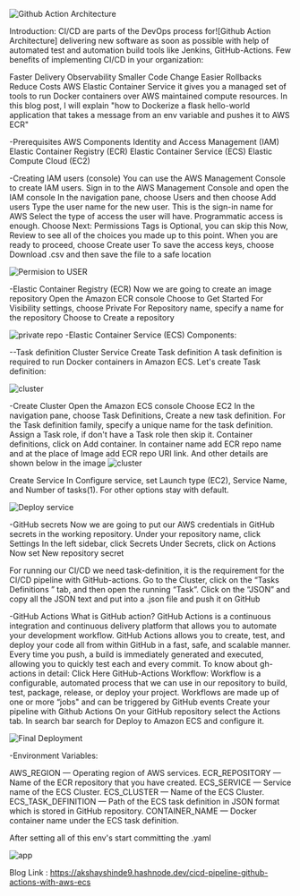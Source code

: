 


![Github Action Architecture](https://github.com/user-attachments/assets/633bc406-2dda-4f0d-a4ca-54a34b778183)

Introduction:
CI/CD are parts of the DevOps process for![Github Action Architecture]
 delivering new software as soon as possible with help of automated test and automation build tools like Jenkins, GitHub-Actions.
Few benefits of implementing CI/CD in your organization:

Faster Delivery
Observability
Smaller Code Change
Easier Rollbacks
Reduce Costs
AWS Elastic Container Service it gives you a managed set of tools to run Docker containers over AWS maintained compute resources.
In this blog post, I will explain "how to Dockerize a flask hello-world application that takes a message from an env variable and pushes it to AWS ECR"

-Prerequisites
AWS Components
Identity and Access Management (IAM)
Elastic Container Registry (ECR)
Elastic Container Service (ECS)
Elastic Compute Cloud (EC2)

-Creating IAM users (console)
You can use the AWS Management Console to create IAM users.
Sign in to the AWS Management Console and open the IAM console
In the navigation pane, choose Users and then choose Add users
Type the user name for the new user. This is the sign-in name for AWS
Select the type of access the user will have. Programmatic access is enough.
Choose Next: Permissions
Tags is Optional, you can skip this
Now, Review to see all of the choices you made up to this point. When you are ready to proceed, choose Create user
To save the access keys, choose Download .csv and then save the file to a safe location

![Permision to USER](https://github.com/user-attachments/assets/0c8664a0-d4ad-4280-83f5-2633f2144c84)



-Elastic Container Registry (ECR)
Now we are going to create an image repository
Open the Amazon ECR console
Choose to Get Started
For Visibility settings, choose Private
For Repository name, specify a name for the repository
Choose to Create a repository

![private repo](https://github.com/user-attachments/assets/668b1467-a2e1-4aef-a00c-573734cc76a1)
-Elastic Container Service (ECS)
Components:

--Task definition
Cluster
Service
Create Task definition
A task definition is required to run Docker containers in Amazon ECS.
Let's create Task definition:

![cluster](https://github.com/user-attachments/assets/4a76f7df-2acc-4a72-8f1c-2570b014c003)


-Create Cluster
Open the Amazon ECS console
Choose EC2
In the navigation pane, choose Task Definitions, Create a new task definition.
For the Task definition family, specify a unique name for the task definition.
Assign a Task role, if don't have a Task role then skip it.
Container definitions, click on Add container. In container name add ECR repo name and at the place of Image add ECR repo URI link. And other details are shown below in the image
![cluster](https://github.com/user-attachments/assets/c60b6bb7-1465-4219-a163-0725c728e391)



Create Service
In Configure service, set Launch type (EC2), Service Name, and Number of tasks(1). For other options stay with default.

![Deploy service](https://github.com/user-attachments/assets/356223c4-4d09-4d94-984f-118d68904177)


-GitHub secrets
Now we are going to put our AWS credentials in GitHub secrets in the working repository.
Under your repository name, click Settings
In the left sidebar, click Secrets
Under Secrets, click on Actions
Now set New repository secret

For running our CI/CD we need task-definition, it is the requirement for the CI/CD pipeline with GitHub-actions.
Go to the Cluster, click on the “Tasks Definitions ” tab, and then open the running “Task”. Click on the “JSON” and copy all the JSON text and put into a .json file and push it on GitHub

-GitHub Actions
What is GitHub action?
GitHub Actions is a continuous integration and continuous delivery platform that allows you to automate your development workflow. GitHub Actions allows you to create, test, and deploy your code all from within GitHub in a fast, safe, and scalable manner. Every time you push, a build is immediately generated and executed, allowing you to quickly test each and every commit.
To know about gh-actions in detail: Click Here
GitHub-Actions Workflow:
Workflow is a configurable, automated process that we can use in our repository to build, test, package, release, or deploy your project. Workflows are made up of one or more “jobs" and can be triggered by GitHub events
Create your pipeline with Github Actions
On your GitHub repository select the Actions tab.
In search bar search for Deploy to Amazon ECS and configure it.

![Final Deployment](https://github.com/user-attachments/assets/9c985de4-8bdc-4c68-b3fa-43489db9f39a)


-Environment Variables:

AWS_REGION — Operating region of AWS services.
ECR_REPOSITORY — Name of the ECR repository that you have created.
ECS_SERVICE — Service name of the ECS Cluster.
ECS_CLUSTER — Name of the ECS Cluster.
ECS_TASK_DEFINITION — Path of the ECS task definition in JSON format which is stored in GitHub repository.
CONTAINER_NAME — Docker container name under the ECS task definition.

After setting all of this env's start committing the .yaml


![app](https://github.com/user-attachments/assets/67124238-a701-4d8f-8c85-9cf150a30d53)


Blog Link : https://akshayshinde9.hashnode.dev/cicd-pipeline-github-actions-with-aws-ecs
